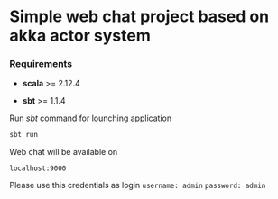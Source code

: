 # Simple web chat project based on akka actor system

### Requirements

* **scala** >= 2.12.4

* **sbt** >= 1.1.4


Run *sbt* command for lounching application

```scala
sbt run
```

Web chat will be available on

`localhost:9000`

Please use this credentials as login
`username: admin`
`password: admin`
